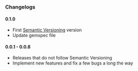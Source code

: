 ### Changelogs

#### 0.1.0

- First [Semantic Versioning][] version
- Update gemspec file

#### 0.0.1 - 0.0.8
- Releases that do not follow Semantic Versioning
- Implement new features and fix a few bugs a long the way

[Ghostscript]: http://www.ghostscript.com/
[Wkhtmltopdf]: http://wkhtmltopdf.org/
[Semantic Versioning]: http://semver.org/
